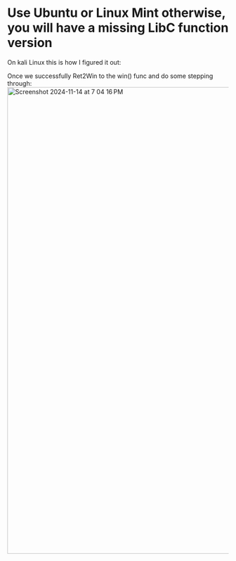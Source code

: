 # Use Ubuntu or Linux Mint otherwise, you will have a missing LibC function version

On kali Linux this is how I figured it out:


Once we successfully Ret2Win to the win() func and do some stepping through:
<img width="1062" alt="Screenshot 2024-11-14 at 7 04 16 PM" src="https://github.com/user-attachments/assets/d03d37f5-2900-4551-a09d-3acf1eb164f1">
